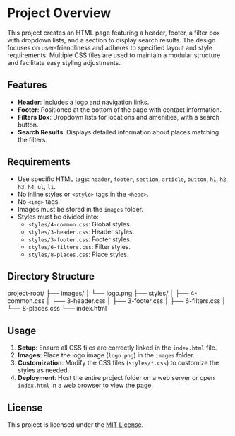 # Project Overview

This project creates an HTML page featuring a header, footer, a filter box with dropdown lists, and a section to display search results. The design focuses on user-friendliness and adheres to specified layout and style requirements. Multiple CSS files are used to maintain a modular structure and facilitate easy styling adjustments.

## Features

- **Header**: Includes a logo and navigation links.
- **Footer**: Positioned at the bottom of the page with contact information.
- **Filters Box**: Dropdown lists for locations and amenities, with a search button.
- **Search Results**: Displays detailed information about places matching the filters.

## Requirements

- Use specific HTML tags: `header`, `footer`, `section`, `article`, `button`, `h1`, `h2`, `h3`, `h4`, `ul`, `li`.
- No inline styles or `<style>` tags in the `<head>`.
- No `<img>` tags.
- Images must be stored in the `images` folder.
- Styles must be divided into:
  - `styles/4-common.css`: Global styles.
  - `styles/3-header.css`: Header styles.
  - `styles/3-footer.css`: Footer styles.
  - `styles/6-filters.css`: Filter styles.
  - `styles/8-places.css`: Place styles.

## Directory Structure

project-root/
├── images/
│ └── logo.png
├── styles/
│ ├── 4-common.css
│ ├── 3-header.css
│ ├── 3-footer.css
│ ├── 6-filters.css
│ └── 8-places.css
└── index.html


## Usage

1. **Setup**: Ensure all CSS files are correctly linked in the `index.html` file.
2. **Images**: Place the logo image (`logo.png`) in the `images` folder.
3. **Customization**: Modify the CSS files (`styles/*.css`) to customize the styles as needed.
4. **Deployment**: Host the entire project folder on a web server or open `index.html` in a web browser to view the page.

## License

This project is licensed under the [MIT License](LICENSE).

